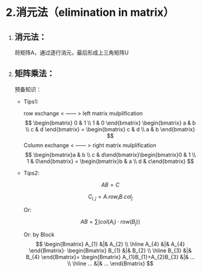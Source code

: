 # 2.消元法（elimination in matrix）

1. ## 消元法：

   将矩阵A，通过逐行消元，最后形成上三角矩阵U

2. ## 矩阵乘法：

   预备知识：

   - Tips1:

     row exchange < —— > left matrix mulplification
     $$
     \begin{bmatrix}
     0 & 1 \\ 1 & 0
     \end{bmatrix}
     \begin{bmatrix}
     a & b \\ c & d
     \end{bmatrix} = 
     \begin{bmatrix}
     c & d \\ a & b
     \end{bmatrix}
     $$
     Column exchange < —— > right matrix mulplification
     $$
     \begin{bmatrix}a & b \\ c & d\end{bmatrix}\begin{bmatrix}0 & 1 \\ 1 & 0\end{bmatrix} = \begin{bmatrix}b & a \\ d & c\end{bmatrix}
     $$

   - Tips2:

     $$AB=C$$

     $$C_{i,j}=A.row_{i}B.col_{j}$$

     Or:

     $$AB=\sum{(col(A_{i})·row(B_{j}))}$$

     Or: by Block
     $$
     \begin{Bmatrix}
     A_{1} &|& A_{2} \\
     \hline
     A_{4}  &|& A_{4}
     \end{Bmatrix}·
     \begin{Bmatrix}
     B_{1} &|& B_{2} \\
     \hline
     B_{3}  &|& B_{4}
     \end{Bmatrix}=
     \begin{Bmatrix}
     A_{1}B_{1}+A_{2}B_{3} &|& ... \\
     \hline
     ...  &|& ...
     \end{Bmatrix}
     $$

